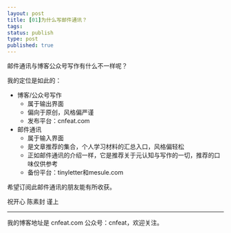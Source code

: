 ```yaml
--- 
layout: post
title: [01]为什么写邮件通讯？
tags: 
status: publish
type: post
published: true
---
```


邮件通讯与博客公众号写作有什么不一样呢？

我的定位是如此的：

- 博客/公众号写作
	+ 属于输出界面
	+ 偏向于原创，风格偏严谨
	+ 发布平台：cnfeat.com
- 邮件通讯
	+ 属于输入界面
	+ 是文章推荐的集合，个人学习材料的汇总入口，风格偏轻松
	+ 正如邮件通讯的介绍一样，它是推荐关于元认知与写作的一切，推荐的口味仅供参考
	+ 备份平台：tinyletter和mesule.com

希望订阅此邮件通讯的朋友能有所收获。


祝开心
陈素封 谨上


----

我的博客地址是 cnfeat.com 公众号：cnfeat，欢迎关注。
